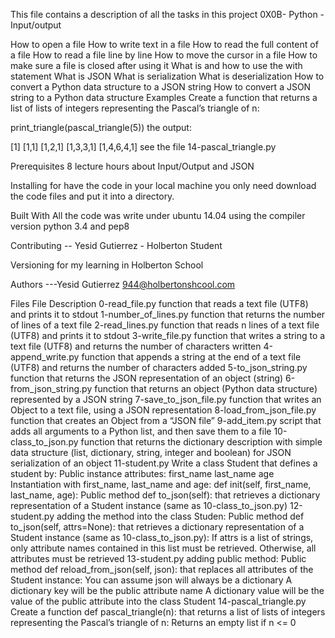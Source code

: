 This file contains a description of all the tasks in this project 0X0B- Python -Input/output

How to open a file
How to write text in a file
How to read the full content of a file
How to read a file line by line
How to move the cursor in a file
How to make sure a file is closed after using it
What is and how to use the with statement
What is JSON
What is serialization
What is deserialization
How to convert a Python data structure to a JSON string
How to convert a JSON string to a Python data structure
Examples
Create a function that returns a list of lists of integers representing the Pascal’s triangle of n:

print_triangle(pascal_triangle(5))
the output:

[1]
[1,1]
[1,2,1]
[1,3,3,1]
[1,4,6,4,1]
see the file 14-pascal_triangle.py

Prerequisites
8 lecture hours about Input/Output and JSON

Installing
for have the code in your local machine you only need download the code files and put it into a directory.

Built With
All the code was write under ubuntu 14.04 using the compiler version
python 3.4 and pep8

Contributing
-- Yesid Gutierrez - Holberton Student

Versioning
for my learning in Holberton School

Authors
---Yesid Gutierrez 944@holbertonshcool.com

Files
File	Description
0-read_file.py	function that reads a text file (UTF8) and prints it to stdout
1-number_of_lines.py	function that returns the number of lines of a text file
2-read_lines.py	function that reads n lines of a text file (UTF8) and prints it to stdout
3-write_file.py	function that writes a string to a text file (UTF8) and returns the number of characters written
4-append_write.py	function that appends a string at the end of a text file (UTF8) and returns the number of characters added
5-to_json_string.py	function that returns the JSON representation of an object (string)
6-from_json_string.py	function that returns an object (Python data structure) represented by a JSON string
7-save_to_json_file.py	function that writes an Object to a text file, using a JSON representation
8-load_from_json_file.py	function that creates an Object from a “JSON file”
9-add_item.py	script that adds all arguments to a Python list, and then save them to a file
10-class_to_json.py	function that returns the dictionary description with simple data structure (list, dictionary, string, integer and boolean) for JSON serialization of an object
11-student.py	Write a class Student that defines a student by: Public instance attributes: first_name last_name age Instantiation with first_name, last_name and age: def init(self, first_name, last_name, age): Public method def to_json(self): that retrieves a dictionary representation of a Student instance (same as 10-class_to_json.py)
12-student.py	adding the method into the class Studen: Public method def to_json(self, attrs=None): that retrieves a dictionary representation of a Student instance (same as 10-class_to_json.py): If attrs is a list of strings, only attribute names contained in this list must be retrieved. Otherwise, all attributes must be retrieved
13-student.py	adding public method: Public method def reload_from_json(self, json): that replaces all attributes of the Student instance: You can assume json will always be a dictionary A dictionary key will be the public attribute name A dictionary value will be the value of the public attribute into the class Student
14-pascal_triangle.py	Create a function def pascal_triangle(n): that returns a list of lists of integers representing the Pascal’s triangle of n: Returns an empty list if n <= 0
